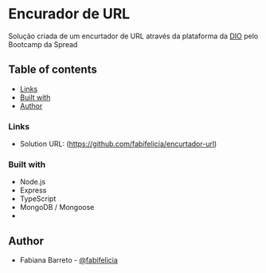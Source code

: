 # Encurador de URL

Solução criada de um encurtador de URL através da plataforma da [DIO](https://dio.me) pelo Bootcamp da Spread

## Table of contents
  
  - [Links](#links)
  - [Built with](#built-with)
  - [Author](#author)


### Links

- Solution URL: (https://github.com/fabifelicia/encurtador-url)



### Built with

- Node.js
- Express
- TypeScript 
- MongoDB / Mongoose
- 

## Author

- Fabiana Barreto - [@fabifelicia](https://github.com/fabifelicia)

